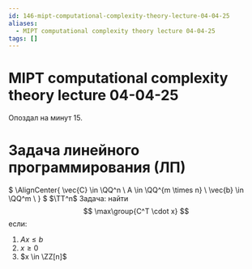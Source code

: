 ```yaml
---
id: 146-mipt-computational-complexity-theory-lecture-04-04-25
aliases:
  - MIPT computational complexity theory lecture 04-04-25
tags: []
---
```


# MIPT computational complexity theory lecture 04-04-25

Опоздал на минут 15.

# Задача линейного программирования (ЛП)

$
\AlignCenter{
\vec{C} \in \QQ^n \\
A \in \QQ^{m \times n} \\
\vec{b} \in \QQ^m \\
}
$
$\TT^n$
Задача: найти
$$
\max\group{C^T \cdot x}
$$
если:
1. $A x \le b$
2. $x \ge 0$
3. $x \in \ZZ[n]$
